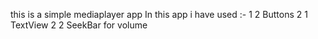 this is a simple mediaplayer app 
In this app i have used :-
1  2 Buttons
2  1 TextView
2  2 SeekBar for volume